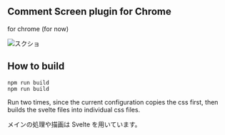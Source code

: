 ## Comment Screen plugin for Chrome
for chrome (for now)

![スクショ](readme/img/comment-screen_001.gif)

## How to build
```
npm run build
npm run build
```

Run two times, since the current configuration copies the css first, then builds the svelte files into individual css files.


メインの処理や描画は Svelte を用いています。
